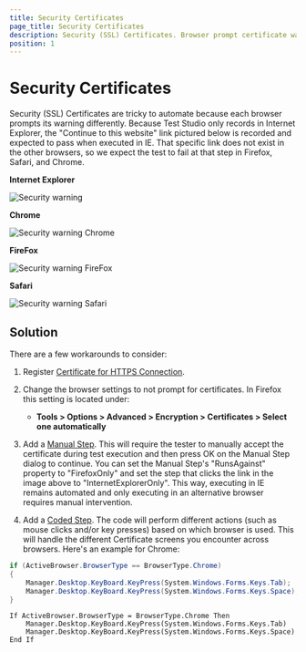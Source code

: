 ```yaml
---
title: Security Certificates
page_title: Security Certificates
description: Security (SSL) Certificates. Browser prompt certificate warning. 
position: 1
---
```

# Security Certificates

Security (SSL) Certificates are tricky to automate because each browser prompts its warning differently. Because Test Studio only records in Internet Explorer, the "Continue to this website" link pictured below is recorded and expected to pass when executed in IE. That specific link does not exist in the other browsers, so we expect the test to fail at that step in Firefox, Safari, and Chrome.

**Internet Explorer**

![Security warning][1]

**Chrome**

![Security warning Chrome][2]

**FireFox**

![Security warning FireFox][3]

**Safari**

![Security warning Safari][4]

## Solution 

There are a few workarounds to consider:

1. Register <a href="/knowledge-base/project-configuration-kb/register-certificate" target="_blank">Certificate for HTTPS Connection</a>.

2. Change the browser settings to not prompt for certificates. In Firefox this setting is located under:
	* **Tools > Options > Advanced > Encryption > Certificates > Select one automatically**

3. Add a <a href="/features/custom-steps/manual-step" target="_blank">Manual Step</a>. This will require the tester to manually accept the certificate during test execution and then press OK on the Manual Step dialog to continue. You can set the Manual Step's "RunsAgainst" property to "FirefoxOnly" and set the step that clicks the link in the image above to "InternetExplorerOnly". This way, executing in IE remains automated and only executing in an alternative browser requires manual intervention.

4. Add a <a href="/features/custom-steps/script-step" target="_blank">Coded Step</a>. The code will perform different actions (such as mouse clicks and/or key presses) based on which browser is used. This will handle the different Certificate screens you encounter across browsers. Here's an example for Chrome:

```C#
if (ActiveBrowser.BrowserType == BrowserType.Chrome)
{
    Manager.Desktop.KeyBoard.KeyPress(System.Windows.Forms.Keys.Tab);
    Manager.Desktop.KeyBoard.KeyPress(System.Windows.Forms.Keys.Space);
}
```
```VB
If ActiveBrowser.BrowserType = BrowserType.Chrome Then
    Manager.Desktop.KeyBoard.KeyPress(System.Windows.Forms.Keys.Tab)
    Manager.Desktop.KeyBoard.KeyPress(System.Windows.Forms.Keys.Space)
End If
```

[1]: /img/knowledge-base/test-automation-kb/security-certificates/fig1.png
[2]: /img/knowledge-base/test-automation-kb/security-certificates/fig2.png
[3]: /img/knowledge-base/test-automation-kb/security-certificates/fig3.png
[4]: /img/knowledge-base/test-automation-kb/security-certificates/fig4.png



